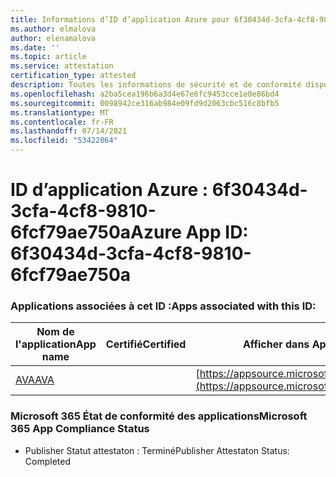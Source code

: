 ```yaml
---
title: Informations d’ID d’application Azure pour 6f30434d-3cfa-4cf8-9810-6fcf79ae750a
ms.author: elmalova
author: elenamalova
ms.date: ''
ms.topic: article
ms.service: attestation
certification_type: attested
description: Toutes les informations de sécurité et de conformité disponibles pour 6f30434d-3cfa-4cf8-9810-6fcf79ae750a.
ms.openlocfilehash: a2ba5cea196b6a3d4e67e6fc9453cce1e0e86bd4
ms.sourcegitcommit: 0098942ce316ab984e09fd9d2063cbc516c8bfb5
ms.translationtype: MT
ms.contentlocale: fr-FR
ms.lasthandoff: 07/14/2021
ms.locfileid: "53422064"
---
```

# <a name="azure-app-id-6f30434d-3cfa-4cf8-9810-6fcf79ae750a"></a><span data-ttu-id="2e9aa-103">ID d’application Azure : 6f30434d-3cfa-4cf8-9810-6fcf79ae750a</span><span class="sxs-lookup"><span data-stu-id="2e9aa-103">Azure App ID: 6f30434d-3cfa-4cf8-9810-6fcf79ae750a</span></span>


### <a name="apps-associated-with-this-id"></a><span data-ttu-id="2e9aa-104">Applications associées à cet ID :</span><span class="sxs-lookup"><span data-stu-id="2e9aa-104">Apps associated with this ID:</span></span>
| <span data-ttu-id="2e9aa-105">**Nom de l'application**</span><span class="sxs-lookup"><span data-stu-id="2e9aa-105">**App name**</span></span> | <span data-ttu-id="2e9aa-106">**Certifié**</span><span class="sxs-lookup"><span data-stu-id="2e9aa-106">**Certified**</span></span> | <span data-ttu-id="2e9aa-107">**Afficher dans AppSource**</span><span class="sxs-lookup"><span data-stu-id="2e9aa-107">**View in AppSource**</span></span> |
|-|-|-|
| [<span data-ttu-id="2e9aa-108">AVA</span><span class="sxs-lookup"><span data-stu-id="2e9aa-108">AVA</span></span>](https://docs.microsoft.com/en-us/microsoft-365-app-certification/forward/WA104381883) |  | [https://appsource.microsoft.com/product/office/WA104381883](https://appsource.microsoft.com/product/office/WA104381883) |

### <a name="microsoft-365-app-compliance-status"></a><span data-ttu-id="2e9aa-109">Microsoft 365 État de conformité des applications</span><span class="sxs-lookup"><span data-stu-id="2e9aa-109">Microsoft 365 App Compliance Status</span></span>
- <span data-ttu-id="2e9aa-110">Publisher Statut attestaton : Terminé</span><span class="sxs-lookup"><span data-stu-id="2e9aa-110">Publisher Attestaton Status: Completed</span></span>
